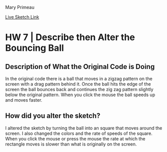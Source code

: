 Mary Primeau

[Live Sketch Link](https://mprimeau1.github.io/120v2/HW7/index.html)


# HW 7 | Describe then Alter the Bouncing Ball

## Description of What the Original Code is Doing

In the original code there is a ball that moves in a zigzag pattern on the screen with a drag pattern behind it. Once the ball hits the edge of the screen the ball bounces back and continues the zig zag pattern slightly below the original pattern. When you click the mouse the ball speeds up and moves faster.

## How did you alter the sketch?

I altered the sketch by turning the ball into an square that moves around the screen. I also changed the colors and the rate of speeds of the square. When you click the mouse or press the mouse the rate at which the rectangle moves is slower than what is originally on the screen.
